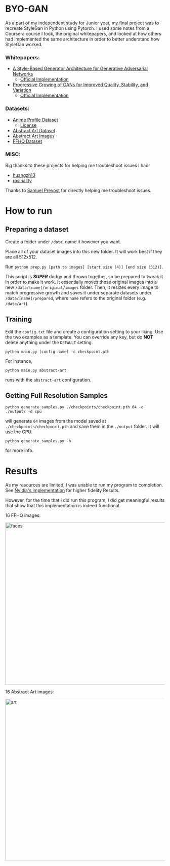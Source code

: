 # BYO-GAN

As a part of my independent study for Junior year, my final project was to recreate StyleGan in Python using Pytorch. I used some notes from a Coursera course I took, the original whitepapers, and looked at how others had implemented the same architecture in order to better understand how StyleGan worked. 

### Whitepapers:
- [A Style-Based Generator Architecture for Generative Adversarial Networks](https://arxiv.org/abs/1812.04948)
  - [Official Implementation](https://github.com/tkarras/progressive_growing_of_gans)
- [Progressive Growing of GANs for Improved Quality, Stability, and Variation](https://arxiv.org/abs/1710.10196)
  - [Official Implementation](https://github.com/NVlabs/stylegan)


### Datasets:
- [Anime Profile Dataset](https://www.kaggle.com/prasoonkottarathil/gananime-lite)
  - [License](https://creativecommons.org/licenses/by-sa/4.0/)
- [Abstract Art Dataset](https://www.kaggle.com/bryanb/abstract-art-gallery)
- [Abstract Art Images](https://www.kaggle.com/greg115/abstract-art)
- [FFHQ Dataset](https://www.kaggle.com/arnaud58/flickrfaceshq-dataset-ffhq)

### MISC:
Big thanks to these projects for helping me troubleshoot issues I had!
- [huangzh13](https://github.com/huangzh13/StyleGAN.pytorch)
- [rosinality](https://github.com/rosinality/style-based-gan-pytorch)

Thanks to [Samuel Prevost](https://github.com/sam1902) for directly helping me troubleshoot issues.

# How to run

## Preparing a dataset

Create a folder under `/data`, name it however you want.

Place all of your dataset images into this new folder. It will work best if they are all 512x512.

Run `python prep.py [path to images] [start size (4)] [end size (512)]`. 

This script is ***SUPER*** dodgy and thrown together, so be prepared to tweak it in order to make it work. It essentially moves those original images into a new `/data/[name]/original/images` folder. Then, it resizes every image to match progressive growth and saves it under separate datasets under `/data/[name]/prepared`, where `name` refers to the original folder (e.g. `/data/art`).

## Training

Edit the `config.txt` file and create a configuration setting to your liking. Use the two examples as a template. You can override any key, but do **NOT** delete anything under the `DEFAULT` setting. 

```shell
python main.py [config name] -c checkpoint.pth
```

For instance,

```shell
python main.py abstract-art
```

runs with the `abstract-art` configuration.

## Getting Full Resolution Samples

```shell
python generate_samples.py ./checkpoints/checkpoint.pth 64 -o ./output/ -d cpu 
```

will generate `64` images from the model saved at `./checkpoints/checkpoint.pth` and save them in the `./output` folder. It will use the CPU. 

```shell
python generate_samples.py -h
```

for more info. 

# Results

As my resources are limited, I was unable to run my program to completion. See [Nvidia's implementation](https://github.com/nvlabs/stylegan) for higher fidelity Results. 

However, for the time that I did run this program, I did get meaningful results that show that this implementation is indeed functional.

16 FFHQ images:

<img src="https://user-images.githubusercontent.com/28550422/125561041-8b3cf81d-c93b-46fc-aad8-a1fd3be48922.png" alt="faces" width="512" height="512"/>

16 Abstract Art images:

<img src="https://user-images.githubusercontent.com/28550422/125561099-99d50ea5-2f7e-45cc-b806-4942cc34ff9d.png" alt="art" width="512" height="512"/>

